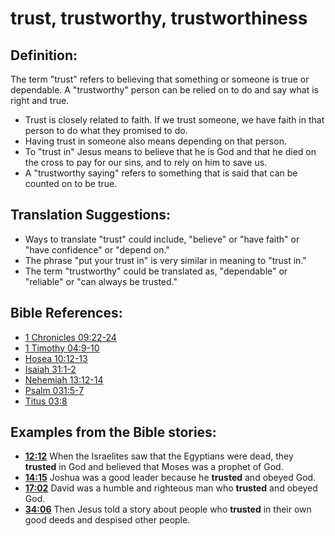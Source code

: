# trust, trustworthy, trustworthiness #

## Definition: ##

The term "trust" refers to believing that something or someone is true or dependable. A "trustworthy" person can be relied on to do and say what is right and true.

* Trust is closely related to faith. If we trust someone, we have faith in that person to do what they promised to do.
* Having trust in someone also means depending on that person.
* To "trust in" Jesus means to believe that he is God and that he died on the cross to pay for our sins, and to rely on him to save us.
* A "trustworthy saying" refers to something that is said that can be counted on to be true.

## Translation Suggestions: ##

* Ways to translate "trust" could include, "believe" or "have faith" or "have confidence" or "depend on."
* The phrase "put your trust in" is very similar in meaning to "trust in."
* The term "trustworthy" could be translated as, "dependable" or "reliable" or "can always be trusted."



## Bible References: ##

* [1 Chronicles 09:22-24](en/tn/1ch/help/09/22)
* [1 Timothy 04:9-10](en/tn/1ti/help/04/09)
* [Hosea 10:12-13](en/tn/hos/help/10/12)
* [Isaiah 31:1-2](en/tn/isa/help/31/01)
* [Nehemiah 13:12-14](en/tn/neh/help/13/12)
* [Psalm 031:5-7](en/tn/psa/help/31/05)
* [Titus 03:8](en/tn/tit/help/03/08)

## Examples from the Bible stories: ##

* __[12:12](en/tn/obs/help/12/12)__ When the Israelites saw that the Egyptians were dead, they __trusted__  in God and believed that Moses was a prophet of God.
* __[14:15](en/tn/obs/help/14/15)__ Joshua was a good leader because he __trusted__  and obeyed God.
* __[17:02](en/tn/obs/help/17/02)__ David was a humble and righteous man who __trusted__  and obeyed God.
* __[34:06](en/tn/obs/help/34/06)__ Then Jesus told a story about people who __trusted__  in their own good deeds and despised other people.